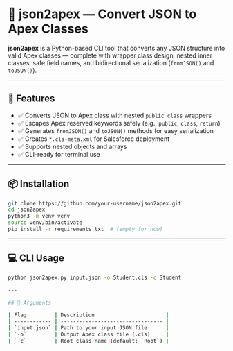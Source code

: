 # 🔁 json2apex — Convert JSON to Apex Classes

**json2apex** is a Python-based CLI tool that converts any JSON structure into valid Apex classes — complete with wrapper class design, nested inner classes, safe field names, and bidirectional serialization (`fromJSON()` and `toJSON()`).

---

## 🚀 Features

- ✅ Converts JSON to Apex class with nested `public class` wrappers
- ✅ Escapes Apex reserved keywords safely (e.g., `public`, `class`, `return`)
- ✅ Generates `fromJSON()` and `toJSON()` methods for easy serialization
- ✅ Creates `*.cls-meta.xml` for Salesforce deployment
- ✅ Supports nested objects and arrays
- ✅ CLI-ready for terminal use

---

## 📦 Installation

```bash
git clone https://github.com/your-username/json2apex.git
cd json2apex
python3 -m venv venv
source venv/bin/activate
pip install -r requirements.txt  # (empty for now)
```

---

## 💻 CLI Usage

```bash
python json2apex.py input.json -o Student.cls -c Student

---

## 📄 Arguments

| Flag         | Description                       |
| ------------ | --------------------------------- |
| `input.json` | Path to your input JSON file      |
| `-o`         | Output Apex class file (.cls)     |
| `-c`         | Root class name (default: `Root`) |
```
